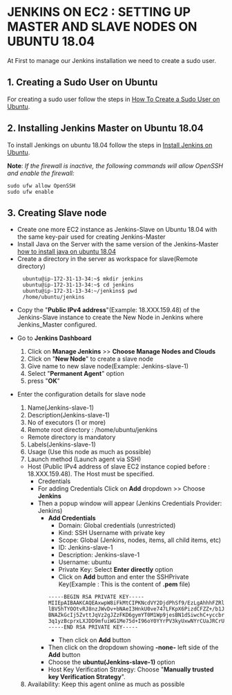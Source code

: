 # JENKINS ON EC2 : SETTING UP MASTER AND SLAVE NODES ON UBUNTU 18.04

At First to manage our Jenkins installation we need to create a sudo user.
## 1. Creating a Sudo User on Ubuntu
For creating a sudo user follow the steps in [How To Create a Sudo User on Ubuntu](https://linuxize.com/post/how-to-create-a-sudo-user-on-ubuntu/).

## 2. Installing Jenkins Master on Ubuntu 18.04
To install Jenkings on ubuntu 18.04 follow the steps in [Install Jenkins on Ubuntu](https://linuxize.com/post/how-to-install-jenkins-on-ubuntu-18-04/).

**Note**: _If the firewall is inactive, the following commands will allow OpenSSH and enable the firewall:_

```
sudo ufw allow OpenSSH
sudo ufw enable
```
## 3. Creating Slave node
 - Create one more EC2 instance as Jenkins-Slave on Ubuntu 18.04 with the same key-pair used for creating Jenkins-Master
 - Install Java on the Server with the same version of the Jenkins-Master [how to install java on ubuntu 18.04](https://linuxize.com/post/install-java-on-ubuntu-18-04/)
 - Create a directory in the server as workspace for slave(Remote directory)
```
     ubuntu@ip-172-31-13-34:~$ mkdir jenkins
     ubuntu@ip-172-31-13-34:~$ cd jenkins
     ubuntu@ip-172-31-13-34:~/jenkins$ pwd
     /home/ubuntu/jenkins

```
 - Copy the "**Public IPv4 address**"(Example: 18.XXX.159.48) of the Jenkins-Slave instance to create the New Node in Jenkins where Jenkins_Master configured.
 - Go to **Jenkins Dashboard**

   1. Click on **Manage Jenkins** >> **Choose Manage Nodes and Clouds**
   2. Click on "**New Node**" to create a slave node
   3. Give name to new slave node(Example: Jenkins-slave-1)
   4. Select "**Permanent Agent**" option
   5. press "**OK**"
- Enter the configuration details for slave node
  1. Name(Jenkins-slave-1)
  2. Description(Jenkins-slave-1)
 	3. No of executors	(1 or more)
 	4. Remote root directory	: /home/ubuntu/jenkins
     - Remote directory is mandatory
 	5. Labels(Jenkins-slave-1)
 	6. Usage	(Use this node as much as possible)
 	7. Launch method (Launch agent via SSH)
     - Host	(Public IPv4 address of slave EC2 instance copied before : 18.XXX.159.48). The Host must be specified.
 	   - Credentials	
       - For adding Credentials Click on **Add** dropdown >> Choose **Jenkins**
       - Then a popup window will appear (Jenkins Credentials Provider: Jenkins)
         - **Add Credentials**
            - Domain: Global credentials (unrestricted)
            - Kind: SSH Username with private key
            - Scope: Global (Jenkins, nodes, items, all child items, etc)
            - ID: Jenkins-slave-1
            - Description: Jenkins-slave-1
            - Username: ubuntu
            - Private Key: Select **Enter directly** option
            - Click on **Add** button and enter the SSHPrivate Key(Example : This is the content of **.pem** file)
             ```
            -----BEGIN RSA PRIVATE KEY-----
            MIIEpAIBAAKCAQEAxwpW8iFkMtCIPKNcdVY2DjdPhSf9/EzLgAhhhFZRlij2Vo2X 
            lBV5hTYOOtvRJ8nzJWvDv+bNAeI3HnkU0ve747LFKpX6PizdCFZZ+/b1JmorNDzy
            BNAZkGcIj5ZvttJqVz2gJZzFKD6gymYT0M1Wp9jesBN1dSiwchC+yccbrNIttORn
            3q1yzBcprxLXJDD9mfuiWG1Me75d+I96oY0YYrPV3kyUxwNYrCUaJRCrUcfSjcZb
            -----END RSA PRIVATE KEY-----
            ```
            - Then click on **Add** button
          - Then click on the dropdown showing **-none-** left side of the **Add** button
          - Choose the **ubuntu(Jenkins-slave-1)** option
          - Host Key Verification Strategy: Choose "**Manually trusted key Verification Strategy**".

  8.  	Availability: Keep this agent online as much as possible
